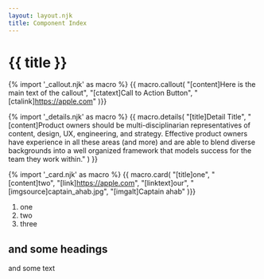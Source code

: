 ```yaml
---
layout: layout.njk
title: Component Index
---
```

# {{ title }}


{% import '_callout.njk' as macro %}
{{ macro.callout(
    "[content]Here is the main text of the callout", 
    "[ctatext]Call to Action Button", 
    "[ctalink]https://apple.com"
    )}}


{% import '_details.njk' as macro %}
{{ macro.details(
    "[title]Detail Title", 
    "[content]Product owners should be multi-disciplinarian representatives of content, design, UX, engineering, and strategy. Effective product owners have experience in all these areas (and more) and are able to blend diverse backgrounds into a well organized framework that models success for the team they work within."
    ) }}


{% import '_card.njk' as macro %}
{{ macro.card(
    "[title]one",
    "[content]two",
    "[link]https://apple.com",
    "[linktext]our",
    "[imgsource]captain_ahab.jpg",
    "[imgalt]Captain ahab"
)}}

1. one
2. two
3. three

## and some headings
and some text